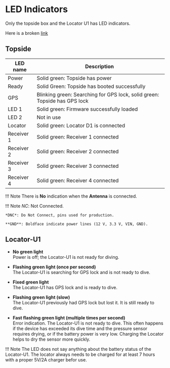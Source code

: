 # LED Indicators 
Only the topside box and the Locator U1 has LED indicators.

Here is a broken [link](http://dennelinken.fungererikke)

## Topside

|LED name 	| Description 					 											|
|-----------|---------------------------------------------------------------------------|
| Power		| Solid green: Topside has power 											|
| Ready		| Solid Green: Topside has booted successfully								|
| GPS		| Blinking green: Searching for GPS lock, solid green: Topside has GPS lock |
| LED 1		| Solid green: Firmware successfully loaded									|
| LED 2		| Not in use																|
| Locator	| Solid green: Locator D1 is connected										|
| Receiver 1| Solid green: Receiver 1 connected											|
| Receiver 2| Solid green: Receiver 2 connected											|
| Receiver 3| Solid green: Receiver 3 connected											|
| Receiver 4| Solid green: Receiver 4 connected											|

!!! Note 
	There is **No** indication when the **Antenna** is connected.

!!! Note
	*NC*: Not Connected.

	*DNC*: Do Not Connect, pins used for production.

	**GND**: Boldface indicate power lines (12 V, 3.3 V, VIN, GND).


## Locator-U1

- **No green light**  
  Power is off; the Locator-U1 is not ready for diving.

- **Flashing green light (once per second)**  
  The Locator-U1 is searching for GPS lock and is not ready to dive.

- **Fixed green light**  
  The Locator-U1 has GPS lock and is ready to dive.

- **Flashing green light (slow)**  
  The Locator-U1 previously had GPS lock but lost it. It is still ready to dive.

- **Fast flashing green light (multiple times per second)**  
  Error indication. The Locator-U1 is not ready to dive. This often happens if the device has exceeded its dive time and the pressure sensor requires drying, or if the battery power is very low. Charging the Locator helps to dry the sensor more quickly.


!!! Note
	The LED does not say anything about the battery status of the Locator-U1. The locator always needs to be charged for at least 7 hours with a proper 5V/2A charger befor use.